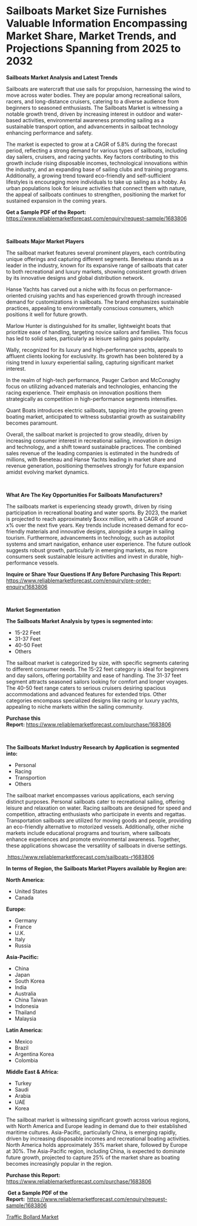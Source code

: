 <p><h1>Sailboats Market Size Furnishes Valuable Information Encompassing Market Share, Market Trends, and Projections Spanning from 2025 to 2032</h1></p><p><strong>Sailboats Market Analysis and Latest Trends</strong></p>
<p><p>Sailboats are watercraft that use sails for propulsion, harnessing the wind to move across water bodies. They are popular among recreational sailors, racers, and long-distance cruisers, catering to a diverse audience from beginners to seasoned enthusiasts. The Sailboats Market is witnessing a notable growth trend, driven by increasing interest in outdoor and water-based activities, environmental awareness promoting sailing as a sustainable transport option, and advancements in sailboat technology enhancing performance and safety.</p><p>The market is expected to grow at a CAGR of 5.8% during the forecast period, reflecting a strong demand for various types of sailboats, including day sailers, cruisers, and racing yachts. Key factors contributing to this growth include rising disposable incomes, technological innovations within the industry, and an expanding base of sailing clubs and training programs. Additionally, a growing trend toward eco-friendly and self-sufficient lifestyles is encouraging more individuals to take up sailing as a hobby. As urban populations look for leisure activities that connect them with nature, the appeal of sailboats continues to strengthen, positioning the market for sustained expansion in the coming years.</p></p>
<p><strong>Get a Sample PDF of the Report:&nbsp;</strong> <a href="https://www.reliablemarketforecast.com/enquiry/request-sample/1683806?utm_campaign=2314&utm_medium=2&utm_source=Github&utm_content=ia&utm_term=30032025&utm_id=sailboats">https://www.reliablemarketforecast.com/enquiry/request-sample/1683806</a></p>
<p>&nbsp;</p>
<p><strong>Sailboats Major Market Players</strong></p>
<p><p>The sailboat market features several prominent players, each contributing unique offerings and capturing different segments. Beneteau stands as a leader in the industry, known for its expansive range of sailboats that cater to both recreational and luxury markets, showing consistent growth driven by its innovative designs and global distribution network. </p><p>Hanse Yachts has carved out a niche with its focus on performance-oriented cruising yachts and has experienced growth through increased demand for customizations in sailboats. The brand emphasizes sustainable practices, appealing to environmentally conscious consumers, which positions it well for future growth.</p><p>Marlow Hunter is distinguished for its smaller, lightweight boats that prioritize ease of handling, targeting novice sailors and families. This focus has led to solid sales, particularly as leisure sailing gains popularity.</p><p>Wally, recognized for its luxury and high-performance yachts, appeals to affluent clients looking for exclusivity. Its growth has been bolstered by a rising trend in luxury experiential sailing, capturing significant market interest.</p><p>In the realm of high-tech performance, Pauger Carbon and McConaghy focus on utilizing advanced materials and technologies, enhancing the racing experience. Their emphasis on innovation positions them strategically as competition in high-performance segments intensifies.</p><p>Quant Boats introduces electric sailboats, tapping into the growing green boating market, anticipated to witness substantial growth as sustainability becomes paramount.</p><p>Overall, the sailboat market is projected to grow steadily, driven by increasing consumer interest in recreational sailing, innovation in design and technology, and a shift toward sustainable practices. The combined sales revenue of the leading companies is estimated in the hundreds of millions, with Beneteau and Hanse Yachts leading in market share and revenue generation, positioning themselves strongly for future expansion amidst evolving market dynamics.</p></p>
<p>&nbsp;</p>
<p><strong>What Are The Key Opportunities For Sailboats Manufacturers?</strong></p>
<p><p>The sailboats market is experiencing steady growth, driven by rising participation in recreational boating and water sports. By 2023, the market is projected to reach approximately $xxxx million, with a CAGR of around x% over the next five years. Key trends include increased demand for eco-friendly materials and innovative designs, alongside a surge in sailing tourism. Furthermore, advancements in technology, such as autopilot systems and smart navigation, enhance user experience. The future outlook suggests robust growth, particularly in emerging markets, as more consumers seek sustainable leisure activities and invest in durable, high-performance vessels.</p></p>
<p><strong>Inquire or Share Your Questions If Any Before Purchasing This Report:</strong> <a href="https://www.reliablemarketforecast.com/enquiry/pre-order-enquiry/1683806?utm_campaign=2314&utm_medium=2&utm_source=Github&utm_content=ia&utm_term=30032025&utm_id=sailboats">https://www.reliablemarketforecast.com/enquiry/pre-order-enquiry/1683806</a></p>
<p>&nbsp;</p>
<p><strong>Market Segmentation</strong></p>
<p><strong>The Sailboats Market Analysis by types is segmented into:</strong></p>
<p><ul><li>15-22 Feet</li><li>31-37 Feet</li><li>40-50 Feet</li><li>Others</li></ul></p>
<p><p>The sailboat market is categorized by size, with specific segments catering to different consumer needs. The 15-22 feet category is ideal for beginners and day sailors, offering portability and ease of handling. The 31-37 feet segment attracts seasoned sailors looking for comfort and longer voyages. The 40-50 feet range caters to serious cruisers desiring spacious accommodations and advanced features for extended trips. Other categories encompass specialized designs like racing or luxury yachts, appealing to niche markets within the sailing community.</p></p>
<p><strong>Purchase this Report:&nbsp;</strong><a href="https://www.reliablemarketforecast.com/purchase/1683806?utm_campaign=2314&utm_medium=2&utm_source=Github&utm_content=ia&utm_term=30032025&utm_id=sailboats">https://www.reliablemarketforecast.com/purchase/1683806</a></p>
<p>&nbsp;</p>
<p><strong>The Sailboats Market Industry Research by Application is segmented into:</strong></p>
<p><ul><li>Personal</li><li>Racing</li><li>Transportion</li><li>Others</li></ul></p>
<p><p>The sailboat market encompasses various applications, each serving distinct purposes. Personal sailboats cater to recreational sailing, offering leisure and relaxation on water. Racing sailboats are designed for speed and competition, attracting enthusiasts who participate in events and regattas. Transportation sailboats are utilized for moving goods and people, providing an eco-friendly alternative to motorized vessels. Additionally, other niche markets include educational programs and tourism, where sailboats enhance experiences and promote environmental awareness. Together, these applications showcase the versatility of sailboats in diverse settings.</p></p>
<p><a href="https://www.reliablemarketforecast.com/sailboats-r1683806?utm_campaign=2314&utm_medium=2&utm_source=Github&utm_content=ia&utm_term=30032025&utm_id=sailboats">&nbsp;https://www.reliablemarketforecast.com/sailboats-r1683806</a></p>
<p><strong>In terms of Region, the Sailboats Market Players available by Region are:</strong></p>
<p>
    <p> <strong> North America: </strong>
        <ul>
            <li>United States</li>
            <li>Canada</li>
        </ul>
        </p> 
    <p> <strong> Europe: </strong>
        <ul>
            <li>Germany</li>
            <li>France</li>
            <li>U.K.</li>
            <li>Italy</li>
            <li>Russia</li>
        </ul>
        </p> 
    <p> <strong> Asia-Pacific: </strong>
        <ul>
            <li>China</li>
            <li>Japan</li>
            <li>South Korea</li>
            <li>India</li>
            <li>Australia</li>
            <li>China Taiwan</li>
            <li>Indonesia</li>
            <li>Thailand</li>
            <li>Malaysia</li>
        </ul>
        </p> 
    <p> <strong> Latin America: </strong>
        <ul>
            <li>Mexico</li>
            <li>Brazil</li>
            <li>Argentina Korea</li>
            <li>Colombia</li>
        </ul>
        </p> 
    <p> <strong> Middle East & Africa: </strong>
        <ul>
            <li>Turkey</li>
            <li>Saudi</li>
            <li>Arabia</li>
            <li>UAE</li>
            <li>Korea</li>
        </ul>
    </p>
    </p>
<p><p>The sailboat market is witnessing significant growth across various regions, with North America and Europe leading in demand due to their established maritime cultures. Asia-Pacific, particularly China, is emerging rapidly, driven by increasing disposable incomes and recreational boating activities. North America holds approximately 35% market share, followed by Europe at 30%. The Asia-Pacific region, including China, is expected to dominate future growth, projected to capture 25% of the market share as boating becomes increasingly popular in the region.</p></p>
<p><strong>Purchase this Report: </strong><a href="https://www.reliablemarketforecast.com/purchase/1683806?utm_campaign=2314&utm_medium=2&utm_source=Github&utm_content=ia&utm_term=30032025&utm_id=sailboats">https://www.reliablemarketforecast.com/purchase/1683806</a></p>
<p>&nbsp;<strong>Get a Sample PDF of the Report:&nbsp;&nbsp;</strong><a href="https://www.reliablemarketforecast.com/enquiry/request-sample/1683806?utm_campaign=2314&utm_medium=2&utm_source=Github&utm_content=ia&utm_term=30032025&utm_id=sailboats">https://www.reliablemarketforecast.com/enquiry/request-sample/1683806</a></p>
<p><strong></strong></p>
<p><p><a href="https://github.com/lehumiston1971679/Market-Research-Report-List-1/blob/main/traffic-bollard-market.md?utm_campaign=2314&utm_medium=2&utm_source=Github&utm_content=ia&utm_term=30032025&utm_id=sailboats">Traffic Bollard Market</a></p></p>